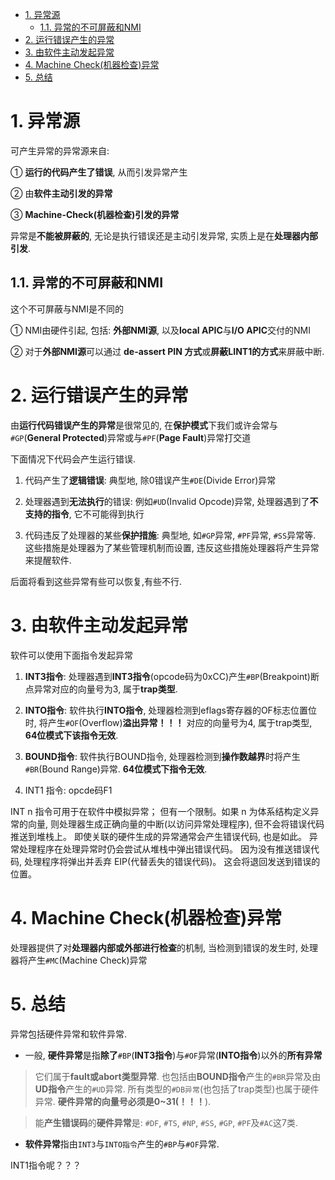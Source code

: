 
<!-- @import "[TOC]" {cmd="toc" depthFrom=1 depthTo=6 orderedList=false} -->

<!-- code_chunk_output -->

- [1. 异常源](#1-异常源)
  - [1.1. 异常的不可屏蔽和NMI](#11-异常的不可屏蔽和nmi)
- [2. 运行错误产生的异常](#2-运行错误产生的异常)
- [3. 由软件主动发起异常](#3-由软件主动发起异常)
- [4. Machine Check(机器检查)异常](#4-machine-check机器检查异常)
- [5. 总结](#5-总结)

<!-- /code_chunk_output -->

# 1. 异常源

可产生异常的异常源来自:

① **运行的代码产生了错误**, 从而引发异常产生

② 由**软件主动引发的异常**

③ **Machine\-Check(机器检查)引发的异常**

异常是**不能被屏蔽的**, 无论是执行错误还是主动引发异常, 实质上是在**处理器内部引发**.

## 1.1. 异常的不可屏蔽和NMI

这个不可屏蔽与NMI是不同的

① NMI由硬件引起, 包括: **外部NMI源**, 以及**local APIC**与**I/O APIC**交付的NMI

② 对于**外部NMI源**可以通过 **de-assert PIN 方式**或**屏蔽LINT1的方式**来屏蔽中断.

# 2. 运行错误产生的异常

由**运行代码错误产生的异常**是很常见的, 在**保护模式**下我们或许会常与`#GP`(**General Protected**)异常或与`#PF`(**Page Fault**)异常打交道

下面情况下代码会产生运行错误.

1. 代码产生了**逻辑错误**: 典型地, 除0错误产生`#DE`(Divide Error)异常

2. 处理器遇到**无法执行**的错误: 例如`#UD`(Invalid Opcode)异常, 处理器遇到了**不支持的指令**, 它不可能得到执行

3. 代码违反了处理器的某些**保护措施**: 典型地, 如`#GP`异常, `#PF`异常, `#SS`异常等. 这些措施是处理器为了某些管理机制而设置, 违反这些措施处理器将产生异常来提醒软件.

后面将看到这些异常有些可以恢复,有些不行.

# 3. 由软件主动发起异常

软件可以使用下面指令发起异常

1. **INT3指令**: 处理器遇到**INT3指令**(opcode码为0xCC)产生`#BP`(Breakpoint)断点异常对应的向量号为3, 属于**trap类型**.

2. **INTO指令**: 软件执行**INTO指令**, 处理器检测到eflags寄存器的OF标志位置位时, 将产生`#OF`(Overflow)**溢出异常！！！** 对应的向量号为4, 属于trap类型, **64位模式下该指令无效**.

3. **BOUND指令**: 软件执行BOUND指令, 处理器检测到**操作数越界**时将产生`#BR`(Bound Range)异常. **64位模式下指令无效**.

4. INT1 指令: opcde码F1

INT n 指令可用于在软件中模拟异常； 但有一个限制。如果 n 为体系结构定义异常的向量, 则处理器生成正确向量的中断(以访问异常处理程序), 但不会将错误代码推送到堆栈上。 即使关联的硬件生成的异常通常会产生错误代码, 也是如此。 异常处理程序在处理异常时仍会尝试从堆栈中弹出错误代码。 因为没有推送错误代码, 处理程序将弹出并丢弃 EIP(代替丢失的错误代码)。 这会将退回发送到错误的位置。

# 4. Machine Check(机器检查)异常

处理器提供了对**处理器内部或外部进行检查**的机制, 当检测到错误的发生时, 处理器将产生`#MC`(Machine Check)异常

# 5. 总结

异常包括硬件异常和软件异常.

* 一般, **硬件异常**是指**除了**`#BP`(**INT3指令**)与`#OF`异常(**INTO指令**)以外的**所有异常**

> 它们属于**fault或abort类型异常**. 也包括由**BOUND指令**产生的`#BR`异常及由**UD指令**产生的`#UD`异常. 所有类型的`#DB异常`(也包括了trap类型)也属于硬件异常. **硬件异常的向量号必须是0\~31(！！！**). 

> 能**产生错误码**的**硬件异常**是: `#DF`, `#TS`, `#NP`, `#SS`, `#GP`, `#PF`及`#AC`这7类.

* **软件异常**指由`INT3`与`INTO指令`产生的`#BP`与`#OF`异常.


INT1指令呢？？？